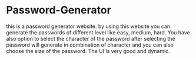 # Password-Generator
this is a password generator website. by using this website you can generate the passwords of different level like easy, medium, hard. You have also option to select the character of the password after selecting the password will generate in combination of character and you can also choose the size of the password. The UI is very good and dynamic. 
